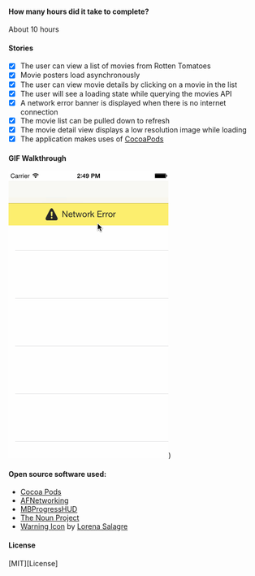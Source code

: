 
#### How many hours did it take to complete?

About 10 hours

#### Stories

- [x] The user can view a list of movies from Rotten Tomatoes
- [x] Movie posters load asynchronously
- [x] The user can view movie details by clicking on a movie in the list
- [x] The user will see a loading state while querying the movies API
- [x] A network error banner is displayed when there is no internet connection
- [x] The movie list can be pulled down to refresh
- [x] The movie detail view displays a low resolution image while loading
- [x] The application makes uses of [CocoaPods][1]

#### GIF Walkthrough

![Rotten Tomatoes GIF Walkthrough](rotten-tomatoes.gif))

#### Open source software used:

* [Cocoa Pods][1]
* [AFNetworking][2]
* [MBProgressHUD][3]
* [The Noun Project][4]
* [Warning Icon][5] by [Lorena Salagre][6]

#### License

[MIT][License]

[1]: http://cocoapods.org/
[2]: http://afnetworking.com/
[3]: https://github.com/matej/MBProgressHUD
[4]: http://thenounproject.com/
[5]: http://thenounproject.com/term/warning/32255/
[6]: http://thenounproject.com/lorens/
